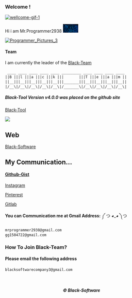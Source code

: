 ### Welcome !
[![wellcome-gif-1](https://user-images.githubusercontent.com/78996423/115946188-cf20fe00-a4d4-11eb-811a-4b9d8f91fa34.gif)](https://github.com/mrprogrammer2938)

Hi i am Mr.Programmer2938 <img src="https://github.com/mrprogrammer2938/mrprogrammer2938/blob/master/hack_gif.gif" width="50">


[![Programmer_Pictures_3](https://user-images.githubusercontent.com/78996423/123982498-55c3f100-d9d8-11eb-964a-66a518614f20.png)](https://github.com/mrprogrammer2938)

#### Team
I am currently the leader of the [Black-Team](https://60f398cc3c89a.mywebzi.ir)

```
 ____ ____ ____ ____ ____ _________ ____ ____ ____ ____ 
||B |||l |||a |||c |||k |||       |||T |||e |||a |||m ||
||__|||__|||__|||__|||__|||_______|||__|||__|||__|||__||
|/__\|/__\|/__\|/__\|/__\|/_______\|/__\|/__\|/__\|/__\|
```

##### Black-Tool Version v4.0.0 was placed on the github site
[Black-Tool](https://github.com/mrprogrammer2938/Black-Tool)


<img src="https://github-readme-stats.vercel.app/api?username=mrprogrammer2938&&show_icons=true&theme=dracula&line_height=27&v=5" />


## Web
[Black-Software](https://6154caba5f7b2.mywebzi.ir/)


## My Communication...

#### [Github-Gist](https://gist.github.com/mrprogrammer2938)

[Instagram](https://instagram.com/black_software_company)

[Pinterest](https://www.pinterest.com/mrprogrammer2938)

[Gitlab](https://gitlab.com/mrprogrammer2939)

**You can Communication me at Gmail Address:** ༼ つ ◕_◕ ༽つ 
```
mrprogrammer2938@gmail.com
gg1504722@gmail.com
```

### How To Join Black-Team?
#### Please email the following address
``` txt
blacksoftwarecompany3@gmail.com
```
<br>
<center> <footer> <h5> © Black-Software </h5> </footer> </center>
